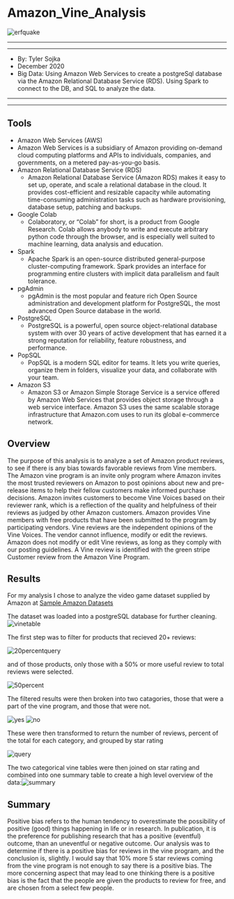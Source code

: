 # Amazon_Vine_Analysis

![erfquake](images/vectorstock_29273522.png)
*****
*****

* By: Tyler Sojka
* December 2020
* Big Data: Using Amazon Web Services to create a postgreSql database via the Amazon Relational Database Service (RDS). Using Spark to connect to the DB, and SQL to analyze the data.
  
*****
*****

## Tools

* Amazon Web Services (AWS)
 * Amazon Web Services is a subsidiary of Amazon providing on-demand cloud computing platforms and APIs to individuals, companies, and governments, on a metered pay-as-you-go basis.
* Amazon Relational Database Service (RDS)
  * Amazon Relational Database Service (Amazon RDS) makes it easy to set up, operate, and scale a relational database in the cloud. It provides cost-efficient and resizable capacity while automating time-consuming administration tasks such as hardware provisioning, database setup, patching and backups.
* Google Colab
  * Colaboratory, or “Colab” for short, is a product from Google Research. Colab allows anybody to write and execute arbitrary python code through the browser, and is especially well suited to machine learning, data analysis and education.
* Spark
    * Apache Spark is an open-source distributed general-purpose cluster-computing framework. Spark provides an interface for programming entire clusters with implicit data parallelism and fault tolerance.
* pgAdmin 
  * pgAdmin is the most popular and feature rich Open Source administration and development platform for PostgreSQL, the most advanced Open Source database in the world.
* PostgreSQL
  * PostgreSQL is a powerful, open source object-relational database system with over 30 years of active development that has earned it a strong reputation for reliability, feature robustness, and performance.
* PopSQL
  * PopSQL is a modern SQL editor for teams. It lets you write queries, organize them in folders, visualize your data, and collaborate with your team.
* Amazon S3
  * Amazon S3 or Amazon Simple Storage Service is a service offered by Amazon Web Services that provides object storage through a web service interface. Amazon S3 uses the same scalable storage infrastructure that Amazon.com uses to run its global e-commerce network.

## Overview

The purpose of this analysis is to analyze a set of Amazon product reviews, to see if there is any bias towards favorable reviews from Vine members. The Amazon vine program is an invite only program where Amazon invites the most trusted reviewers on Amazon to post opinions about new and pre-release items to help their fellow customers make informed purchase decisions. Amazon invites customers to become Vine Voices based on their reviewer rank, which is a reflection of the quality and helpfulness of their reviews as judged by other Amazon customers. Amazon provides Vine members with free products that have been submitted to the program by participating vendors. Vine reviews are the independent opinions of the Vine Voices. The vendor cannot influence, modify or edit the reviews. Amazon does not modify or edit Vine reviews, as long as they comply with our posting guidelines. A Vine review is identified with the green stripe Customer review from the Amazon Vine Program. 

## Results

For my analysis I chose to analyze the video game dataset supplied by Amazon at [Sample Amazon Datasets](https://s3.amazonaws.com/amazon-reviews-pds/tsv/index.txt)

The dataset was loaded into a postgreSQL database for further cleaning.
![vinetable](images/vine_table.png)

The first step was to filter for products that recieved 20+ reviews:

![20percentquery](images/vine_20_plus.png)

and of those products, only those with a 50% or more useful review to total reviews were selected. 

![50percent](images/vine_50_percent.png)

The filtered results were then broken into two catagories, those that were a part of the vine program, and those that were not.

![yes](images/vine_yes.png)
![no](images/vine_no.png)

These were then transformed to return the number of reviews, percent of the total for each category, and grouped by star rating

![query](images/Screen%20Shot%202021-01-20%20at%2012.10.04%20PM.png)

The two categorical vine tables were then joined on star rating and combined into one summary table to create a high level overview of the data:![summary](images/vine_summary.png)

## Summary

Positive bias refers to the human tendency to overestimate the possibility of positive (good) things happening in life or in research. In publication, it is the preference for publishing research that has a positive (eventful) outcome, than an uneventful or negative outcome. Our analysis was to determine if there is a positive bias for reviews in the vine program, and the conclusion is, slightly. I would say that  10% more 5 star reviews coming from the vine program is not enough to say there is a positive bias. The more concerning aspect that may lead to one thinking there is a positive bias is the fact that the people are given the products to review for free, and are chosen from a select few people. 